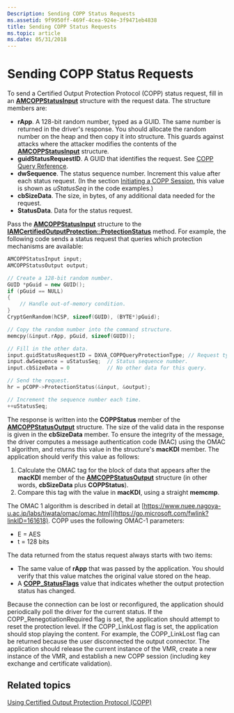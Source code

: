 ```yaml
---
Description: Sending COPP Status Requests
ms.assetid: 9f9950ff-469f-4cea-924e-3f9471eb4838
title: Sending COPP Status Requests
ms.topic: article
ms.date: 05/31/2018
---
```


# Sending COPP Status Requests

To send a Certified Output Protection Protocol (COPP) status request, fill in an [**AMCOPPStatusInput**](/windows/win32/api/strmif/ns-strmif-amcoppstatusinput) structure with the request data. The structure members are:

-   **rApp**. A 128-bit random number, typed as a GUID. The same number is returned in the driver's response. You should allocate the random number on the heap and then copy it into structure. This guards against attacks where the attacker modifies the contents of the [**AMCOPPStatusInput**](/windows/win32/api/strmif/ns-strmif-amcoppstatusinput) structure.
-   **guidStatusRequestID**. A GUID that identifies the request. See [COPP Query Reference](copp-query-reference.md).
-   **dwSequence**. The status sequence number. Increment this value after each status request. (In the section [Initiating a COPP Session](initiating-a-copp-session.md), this value is shown as *uStatusSeq* in the code examples.)
-   **cbSizeData**. The size, in bytes, of any additional data needed for the request.
-   **StatusData**. Data for the status request.

Pass the [**AMCOPPStatusInput**](/windows/win32/api/strmif/ns-strmif-amcoppstatusinput) structure to the [**IAMCertifiedOutputProtection::ProtectionStatus**](/windows/desktop/api/Strmif/nf-strmif-iamcertifiedoutputprotection-protectionstatus) method. For example, the following code sends a status request that queries which protection mechanisms are available:


```C++
AMCOPPStatusInput input;
AMCOPPStatusOutput output;

// Create a 128-bit random number.
GUID *pGuid = new GUID();
if (pGuid == NULL)
{
    // Handle out-of-memory condition.
}
CryptGenRandom(hCSP, sizeof(GUID), (BYTE*)pGuid);  

// Copy the random number into the command structure.
memcpy(&input.rApp, pGuid, sizeof(GUID));

// Fill in the other data.
input.guidStatusRequestID = DXVA_COPPQueryProtectionType; // Request type.
input.dwSequence = uStatusSeq;  // Status sequence number.
input.cbSizeData = 0            // No other data for this query.

// Send the request.
hr = pCOPP->ProtectionStatus(&input, &output);

// Increment the sequence number each time.
++uStatusSeq;
```



The response is written into the **COPPStatus** member of the [**AMCOPPStatusOutput**](/windows/win32/api/strmif/ns-strmif-amcoppstatusoutput) structure. The size of the valid data in the response is given in the **cbSizeData** member. To ensure the integrity of the message, the driver computes a message authentication code (MAC) using the OMAC 1 algorithm, and returns this value in the structure's **macKDI** member. The application should verify this value as follows:

1.  Calculate the OMAC tag for the block of data that appears after the **macKDI** member of the [**AMCOPPStatusOutput**](/windows/win32/api/strmif/ns-strmif-amcoppstatusoutput) structure (in other words, **cbSizeData** plus **COPPStatus**).
2.  Compare this tag with the value in **macKDI**, using a straight **memcmp**.

The OMAC 1 algorithm is described in detail at [https://www.nuee.nagoya-u.ac.jp/labs/tiwata/omac/omac.html](https://go.microsoft.com/fwlink?linkID=161618). COPP uses the following OMAC-1 parameters:

-   E = AES
-   t = 128 bits

The data returned from the status request always starts with two items:

-   The same value of **rApp** that was passed by the application. You should verify that this value matches the original value stored on the heap.
-   A [**COPP\_StatusFlags**](/windows/desktop/api/dxva9typ/ne-dxva9typ-copp_statusflags) value that indicates whether the output protection status has changed.

Because the connection can be lost or reconfigured, the application should periodically poll the driver for the current status. If the COPP\_RenegotiationRequired flag is set, the application should attempt to reset the protection level. If the COPP\_LinkLost flag is set, the application should stop playing the content. For example, the COPP\_LinkLost flag can be returned because the user disconnected the output connector. The application should release the current instance of the VMR, create a new instance of the VMR, and establish a new COPP session (including key exchange and certificate validation).

## Related topics

<dl> <dt>

[Using Certified Output Protection Protocol (COPP)](using-certified-output-protection-protocol--copp.md)
</dt> </dl>

 

 



